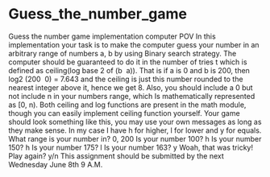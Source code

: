 # Guess_the_number_game
Guess the number game implementation computer POV
In this implementation your task is to make the computer guess your number in an arbitrary
range of numbers a, b by using
Binary search strategy. The computer should be guaranteed to do it in the number of tries t
which is defined as ceiling(log base 2 of (b ­ a)). That is if a is 0 and b is 200, then log2 (200
­ 0) = 7.643 and the ceiling is just this number rounded to the nearest integer above it, hence
we get 8.
Also, you should include a 0 but not include n in your numbers range, which
Is mathematically represented as [0, n).
Both ceiling and log functions are present in the math module, though you can easily
implement ceiling function yourself.
Your game should look something like this, you may use your own messages as long as
they make sense. In my case I have h for higher, l for lower and y for equals.
What range is your number in?
0, 200
Is your number 100?
h
Is your number 150?
h
Is your number 175?
l
Is your number 163?
y
Woah, that was tricky!
Play again? y/n
This assignment should be submitted by the next Wednesday June 8th 9 A.M.

